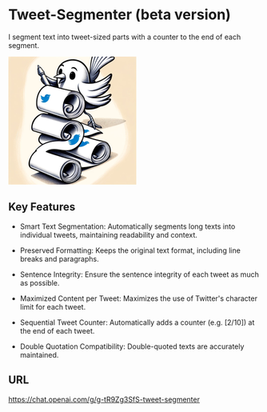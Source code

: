 # Tweet-Segmenter (beta version)

I segment text into tweet-sized parts with a counter to the end of each segment.

<img width="256" height="256" src="Logo.png">

## Key Features

- Smart Text Segmentation: Automatically segments long texts into individual tweets, maintaining readability and context.

- Preserved Formatting: Keeps the original text format, including line breaks and paragraphs.

- Sentence Integrity: Ensure the sentence integrity of each tweet as much as possible.

- Maximized Content per Tweet: Maximizes the use of Twitter's character limit for each tweet.

- Sequential Tweet Counter: Automatically adds a counter (e.g. [2/10]) at the end of each tweet.

- Double Quotation Compatibility: Double-quoted texts are accurately maintained.

## URL

https://chat.openai.com/g/g-tR9Zg3SfS-tweet-segmenter

